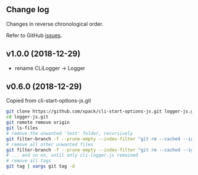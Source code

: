 ## Change log

Changes in reverse chronological order.

Refer to GitHub [issues](https://github.com/xpack/cli-start-options-js/issues).

## v1.0.0 (2018-12-29)

- rename CLiLogger -> Logger

## v0.6.0 (2018-12-29)

Copied from cli-start-options-js.git

```sh
git clone https://github.com/xpack/cli-start-options-js.git logger-js.git
cd logger-js.git
git remote remove origin
git ls-files
# remove the unwanted 'test' folder, recursively
git filter-branch -f --prune-empty --index-filter "git rm --cached --ignore-unmatch -r test"
# remove all other unwanted files
git filter-branch -f --prune-empty --index-filter "git rm --cached --ignore-unmatch lib/cli-application.js lib/cli-command.js lib/cli-error.js lib/cli-help.js lib/cli-options.js"
# ... and so on, until only cli-logger.js remained
# remove all tags
git tag | xargs git tag -d
```
